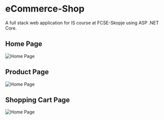# eCommerce-Shop
A full stack web application for IS course at FCSE-Skopje using ASP .NET Core.
## Home Page

<img
  src="https://imgur.com/7YOKG7u.png"
  alt="Home Page"
  title="Optional title"
  style="display: inline-block; margin: auto auto; max-width: 1080px">

## Product Page

<img
  src="https://imgur.com/43OskkI.png"
  alt="Home Page"
  title="Optional title"
  style="display: inline-block; margin: auto auto; max-width: 1080px">

## Shopping Cart Page

<img
  src="https://imgur.com/0MKsYn4.png"
  alt="Home Page"
  title="Optional title"
  style="display: inline-block; margin: auto auto; max-width: 1080px">
